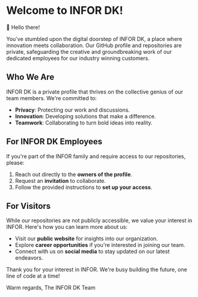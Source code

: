 # Welcome to INFOR DK!

🌟 Hello there!

You've stumbled upon the digital doorstep of INFOR DK, a place where innovation meets collaboration. Our GitHub profile and repositories are private, safeguarding the creative and groundbreaking work of our dedicated employees for our industry winning customers.

## Who We Are

INFOR DK is a private profile that thrives on the collective genius of our team members. We're committed to:

- **Privacy**: Protecting our work and discussions.
- **Innovation**: Developing solutions that make a difference.
- **Teamwork**: Collaborating to turn bold ideas into reality.

## For INFOR DK Employees

If you're part of the INFOR family and require access to our repositories, please:

1. Reach out directly to the **owners of the profile**.
2. Request an **invitation** to collaborate.
3. Follow the provided instructions to **set up your access**.

## For Visitors

While our repositories are not publicly accessible, we value your interest in INFOR. Here's how you can learn more about us:

- Visit our **public website** for insights into our organization.
- Explore **career opportunities** if you're interested in joining our team.
- Connect with us on **social media** to stay updated on our latest endeavors.

Thank you for your interest in INFOR. We're busy building the future, one line of code at a time!

Warm regards,
The INFOR DK Team